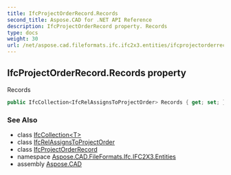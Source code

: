 ```yaml
---
title: IfcProjectOrderRecord.Records
second_title: Aspose.CAD for .NET API Reference
description: IfcProjectOrderRecord property. Records
type: docs
weight: 30
url: /net/aspose.cad.fileformats.ifc.ifc2x3.entities/ifcprojectorderrecord/records/
---
```

## IfcProjectOrderRecord.Records property

Records

```csharp
public IfcCollection<IfcRelAssignsToProjectOrder> Records { get; set; }
```

### See Also

* class [IfcCollection&lt;T&gt;](../../../aspose.cad.fileformats.ifc/ifccollection-1/)
* class [IfcRelAssignsToProjectOrder](../../ifcrelassignstoprojectorder/)
* class [IfcProjectOrderRecord](../)
* namespace [Aspose.CAD.FileFormats.Ifc.IFC2X3.Entities](../../ifcprojectorderrecord/)
* assembly [Aspose.CAD](../../../)


